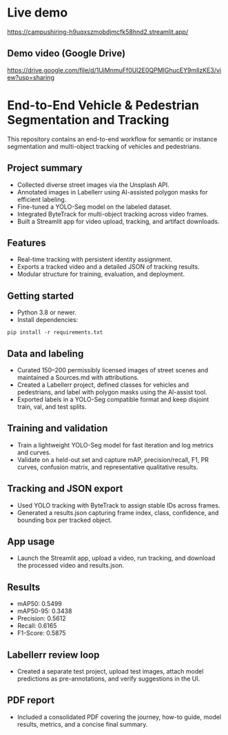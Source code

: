
# Live demo
https://campushiring-h9uqxszmobdjmcfk58hnd2.streamlit.app/

## Demo video (Google Drive)
https://drive.google.com/file/d/1UjMnmuFf0Ul2E0QPMIGhucEY9mllzKE3/view?usp=sharing

# End-to-End Vehicle & Pedestrian Segmentation and Tracking
This repository contains an end-to-end workflow for semantic or instance segmentation and multi-object tracking of vehicles and pedestrians.

## Project summary
- Collected diverse street images via the Unsplash API.  
- Annotated images in Labellerr using AI-assisted polygon masks for efficient labeling.  
- Fine-tuned a YOLO-Seg model on the labeled dataset.  
- Integrated ByteTrack for multi-object tracking across video frames.  
- Built a Streamlit app for video upload, tracking, and artifact downloads.

## Features 
- Real-time tracking with persistent identity assignment.  
- Exports a tracked video and a detailed JSON of tracking results.  
- Modular structure for training, evaluation, and deployment.

## Getting started
- Python 3.8 or newer.  
- Install dependencies:
```
pip install -r requirements.txt
```

## Data and labeling
- Curated 150–200 permissibly licensed images of street scenes and maintained a Sources.md with attributions.  
- Created a Labellerr project, defined classes for vehicles and pedestrians, and label with polygon masks using the AI-assist tool.  
- Exported labels in a YOLO-Seg compatible format and keep disjoint train, val, and test splits.

## Training and validation
- Train a lightweight YOLO-Seg model for fast iteration and log metrics and curves.  
- Validate on a held-out set and capture mAP, precision/recall, F1, PR curves, confusion matrix, and representative qualitative results.

## Tracking and JSON export
- Used YOLO tracking with ByteTrack to assign stable IDs across frames.  
- Generated a results.json capturing frame index, class, confidence, and bounding box per tracked object.

## App usage
- Launch the Streamlit app, upload a video, run tracking, and download the processed video and results.json.  

## Results
- mAP50: 0.5499  
- mAP50-95: 0.3438  
- Precision: 0.5612  
- Recall: 0.6165  
- F1-Score: 0.5875

## Labellerr review loop
- Created a separate test project, upload test images, attach model predictions as pre-annotations, and verify suggestions in the UI.


## PDF report
- Included a consolidated PDF covering the journey, how-to guide, model results, metrics, and a concise final summary.

